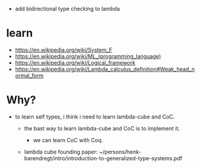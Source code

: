 - add bidirectional type checking to lambda

# learn

- https://en.wikipedia.org/wiki/System_F
- https://en.wikipedia.org/wiki/ML_(programming_language)
- https://en.wikipedia.org/wiki/Logical_framework
- https://en.wikipedia.org/wiki/Lambda_calculus_definition#Weak_head_normal_form

# Why?

- to learn self types, i think i need to learn lambda-cube and CoC.

  - the bast way to learn lambda-cube and CoC is to implement it.

    - we can learn CoC with Coq.

  - lambda cube founding paper: ~/persons/henk-barendregt/intro/introduction-to-generalized-type-systems.pdf
